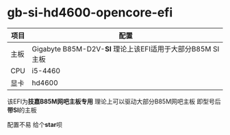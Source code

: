 # gb-si-hd4600-opencore-efi

| 项目 | 配置 |
| ---- | ---- |
| 主板 | Gigabyte B85M-D2V-**SI** 理论上该EFI适用于大部分B85M SI主板 |
| CPU  | i5-4460 |
| 显卡 | hd4600 |


该EFI为**技嘉B85M网吧主板专用** 理论上可以驱动大部分B85M网吧主板 即型号后**带SI**的主板

配置不易 给个**star**呗
